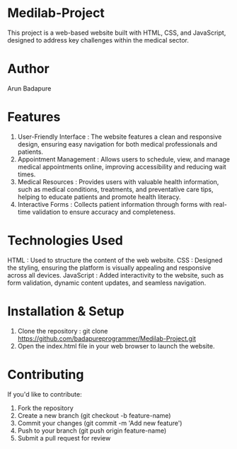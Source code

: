 # Medilab-Project
This project is a web-based website built with HTML, CSS, and JavaScript, designed to address key challenges within the medical sector. 

# Author 
Arun Badapure

# Features 
1. User-Friendly Interface : The website features a clean and responsive design, ensuring easy navigation for both medical professionals and patients.
2. Appointment Management : Allows users to schedule, view, and manage medical appointments online, improving accessibility and reducing wait times.
3. Medical Resources : Provides users with valuable health information, such as medical conditions, treatments, and preventative care tips, helping to educate patients and promote health literacy.
4. Interactive Forms : Collects patient information through forms with real-time validation to ensure accuracy and completeness.


# Technologies Used
HTML : Used to structure the content of the web website.
CSS : Designed the styling, ensuring the platform is visually appealing and responsive across all devices.
JavaScript : Added interactivity to the website, such as form validation, dynamic content updates, and seamless navigation.

# Installation & Setup
1. Clone the repository : git clone https://github.com/badapureprogrammer/Medilab-Project.git
2. Open the index.html file in your web browser to launch the website.

# Contributing
If you'd like to contribute:

1. Fork the repository
2. Create a new branch (git checkout -b feature-name)
3. Commit your changes (git commit -m 'Add new feature')
4. Push to your branch (git push origin feature-name)
5. Submit a pull request for review
